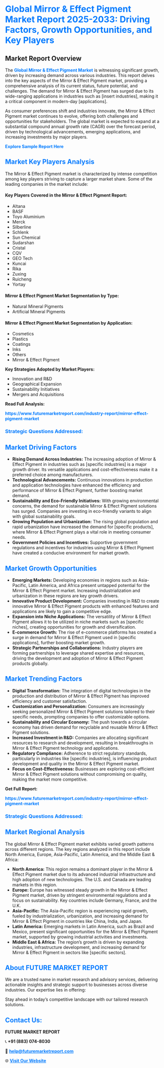 <h1 style="color: #007BFF;">Global Mirror & Effect Pigment Market Report 2025-2033: Driving Factors, Growth Opportunities, and Key Players</h1>

<section id="overview">
<h2>Market Report Overview</h2>
<p>The <a href="https://www.futuremarketreport.com/industry-report/mirror-effect-pigment-market" style="color: #007BFF; text-decoration: none;"><strong>Global Mirror & Effect Pigment Market</strong></a> is witnessing significant growth, driven by increasing demand across various industries. This report delves into the key aspects of the Mirror & Effect Pigment market, providing a comprehensive analysis of its current status, future potential, and challenges. The demand for Mirror & Effect Pigment has surged due to its wide-ranging applications in industries such as [insert industries], making it a critical component in modern-day [applications].</p>
<p>As consumer preferences shift and industries innovate, the Mirror & Effect Pigment market continues to evolve, offering both challenges and opportunities for stakeholders. The global market is expected to expand at a substantial compound annual growth rate (CAGR) over the forecast period, driven by technological advancements, emerging applications, and increasing investments by major players.</p>
</section>

<section id="overview">
<p><a href="https://www.futuremarketreport.com/request-sample/reportId=120597" style="color: #007BFF; text-decoration: none;"><strong>Explore Sample Report Here</strong></a></p>
</section>

<section id="key-players">
<h2 style="color: #007BFF;">Market Key Players Analysis</h2>
<p>The Mirror & Effect Pigment market is characterized by intense competition among key players striving to capture a larger market share. Some of the leading companies in the market include:</p>
<h4>Key Players Covered in the Mirror & Effect Pigment Report:</h4>
<ul><li>Altana</li><li>BASF</li><li>Toyo Aluminium</li><li>Merck</li><li>Silberline</li><li>Schlenk</li><li>Sun Chemical</li><li>Sudarshan</li><li>Cristal</li><li>CQV</li><li>GEO Tech</li><li>Kuncai</li><li>Rika</li><li>Zuxing</li><li>Ruicheng</li><li>Yortay</li></ul>
<h4>Mirror & Effect Pigment Market Segmentation by Type:</h4>
<ul><li>Natural Mineral Pigments</li><li>Artificial Mineral Pigments</li></ul>

<h4>Mirror & Effect Pigment Market Segmentation by Application:</h4>
<ul><li>Cosmetics</li><li>Plastics</li><li>Coatings</li><li>Inks</li><li>Others</li><li>Mirror &amp; Effect Pigment</li></ul>
<p><strong>Key Strategies Adopted by Market Players:</strong></p>
<ul>
<li>Innovation and R&D</li>
<li>Geographical Expansion</li>
<li>Sustainability Initiatives</li>
<li>Mergers and Acquisitions</li>
</ul>
</section>

<section>
<p><strong>Read Full Analysis: </strong></p><a href="https://www.futuremarketreport.com/industry-report/mirror-effect-pigment-market" style="color: #007BFF; text-decoration: none;"><strong>https://www.futuremarketreport.com/industry-report/mirror-effect-pigment-market</strong></a>
<h3 style="color: #007BFF;">Strategic Questions Addressed:</h3>
</section>

<section id="driving-factors">
<h2 style="color: #007BFF;">Market Driving Factors</h2>
<ul>
<li><strong>Rising Demand Across Industries:</strong> The increasing adoption of Mirror & Effect Pigment in industries such as [specific industries] is a major growth driver. Its versatile applications and cost-effectiveness make it a preferred choice among manufacturers.</li>
<li><strong>Technological Advancements:</strong> Continuous innovations in production and application technologies have enhanced the efficiency and performance of Mirror & Effect Pigment, further boosting market demand.</li>
<li><strong>Sustainability and Eco-Friendly Initiatives:</strong> With growing environmental concerns, the demand for sustainable Mirror & Effect Pigment solutions has surged. Companies are investing in eco-friendly variants to align with global sustainability goals.</li>
<li><strong>Growing Population and Urbanization:</strong> The rising global population and rapid urbanization have increased the demand for [specific products], where Mirror & Effect Pigment plays a vital role in meeting consumer needs.</li>
<li><strong>Government Policies and Incentives:</strong> Supportive government regulations and incentives for industries using Mirror & Effect Pigment have created a conducive environment for market growth.</li>
</ul>
</section>

<section id="growth-opportunities">
<h2 style="color: #007BFF;">Market Growth Opportunities</h2>
<ul>
<li><strong>Emerging Markets:</strong> Developing economies in regions such as Asia-Pacific, Latin America, and Africa present untapped potential for the Mirror & Effect Pigment market. Increasing industrialization and urbanization in these regions are key growth drivers.</li>
<li><strong>Innovative Product Development:</strong> Companies investing in R&D to create innovative Mirror & Effect Pigment products with enhanced features and applications are likely to gain a competitive edge.</li>
<li><strong>Expansion into Niche Applications:</strong> The versatility of Mirror & Effect Pigment allows it to be utilized in niche markets such as [specific niches], creating opportunities for growth and diversification.</li>
<li><strong>E-commerce Growth:</strong> The rise of e-commerce platforms has created a surge in demand for Mirror & Effect Pigment used in [specific applications], further boosting market growth.</li>
<li><strong>Strategic Partnerships and Collaborations:</strong> Industry players are forming partnerships to leverage shared expertise and resources, driving the development and adoption of Mirror & Effect Pigment products globally.</li>
</ul>
</section>

<section id="trending-factors">
<h2 style="color: #007BFF;">Market Trending Factors</h2>
<ul>
<li><strong>Digital Transformation:</strong> The integration of digital technologies in the production and distribution of Mirror & Effect Pigment has improved efficiency and customer satisfaction.</li>
<li><strong>Customization and Personalization:</strong> Consumers are increasingly seeking personalized Mirror & Effect Pigment solutions tailored to their specific needs, prompting companies to offer customizable options.</li>
<li><strong>Sustainability and Circular Economy:</strong> The push towards a circular economy has driven demand for recyclable and reusable Mirror & Effect Pigment solutions.</li>
<li><strong>Increased Investment in R&D:</strong> Companies are allocating significant resources to research and development, resulting in breakthroughs in Mirror & Effect Pigment technology and applications.</li>
<li><strong>Regulatory Compliance:</strong> Adherence to strict regulatory standards, particularly in industries like [specific industries], is influencing product development and quality in the Mirror & Effect Pigment market.</li>
<li><strong>Focus on Cost-Effectiveness:</strong> Businesses are exploring cost-efficient Mirror & Effect Pigment solutions without compromising on quality, making the market more competitive.</li>
</ul>
</section>

<section>
<p><strong>Get Full Report: </strong></p><a href="https://www.futuremarketreport.com/industry-report/mirror-effect-pigment-market" style="color: #007BFF; text-decoration: none;"><strong>https://www.futuremarketreport.com/industry-report/mirror-effect-pigment-market</strong></a>
<h3 style="color: #007BFF;">Strategic Questions Addressed:</h3>
</section>


<section id="regional-analysis">
<h2 style="color: #007BFF;">Market Regional Analysis</h2>
<p>The global Mirror & Effect Pigment market exhibits varied growth patterns across different regions. The key regions analyzed in this report include North America, Europe, Asia-Pacific, Latin America, and the Middle East & Africa:</p>
<ul>
<li><strong>North America:</strong> This region remains a dominant player in the Mirror & Effect Pigment market due to its advanced industrial infrastructure and high adoption of new technologies. The U.S. and Canada are leading markets in this region.</li>
<li><strong>Europe:</strong> Europe has witnessed steady growth in the Mirror & Effect Pigment market, driven by stringent environmental regulations and a focus on sustainability. Key countries include Germany, France, and the U.K.</li>
<li><strong>Asia-Pacific:</strong> The Asia-Pacific region is experiencing rapid growth, fueled by industrialization, urbanization, and increasing demand for Mirror & Effect Pigment in countries like China, India, and Japan.</li>
<li><strong>Latin America:</strong> Emerging markets in Latin America, such as Brazil and Mexico, present significant opportunities for the Mirror & Effect Pigment market, supported by growing industrial activities and investments.</li>
<li><strong>Middle East & Africa:</strong> The region’s growth is driven by expanding industries, infrastructure development, and increasing demand for Mirror & Effect Pigment in sectors like [specific sectors].</li>
</ul>
</section>

<footer>
<h2 style="color: #007BFF;">About FUTURE MARKET REPORT</h2>
<p>We are a trusted name in market research and advisory services, delivering actionable insights and strategic support to businesses across diverse industries. Our expertise lies in offering:</p>

<p>Stay ahead in today’s competitive landscape with our tailored research solutions.</p>

<h2 style="color: #007BFF;">Contact Us:</h2>
<p><strong>FUTURE MARKET REPORT</strong></p>
<p>📞 <strong>+91 (883) 074-8030</strong></p>
<p>📧 <strong><a href="mailto:help@futuremarketreport.com" style="color: #007BFF;">help@futuremarketreport.com</a></strong></p>
<p>🌐 <strong><a href="https://www.futuremarketreport.com/" style="color: #007BFF;">Visit Our Website</a></strong></p>
</footer>